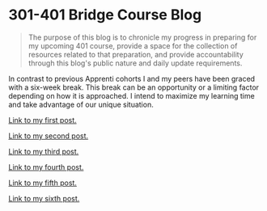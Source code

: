 # 301-401 Bridge Course Blog
> The purpose of this blog is to chronicle my progress in preparing for my upcoming 401 course, provide a space for the collection of resources related to that preparation, and provide accountability through this blog's public nature and daily update requirements.

In contrast to previous Apprenti cohorts I and my peers have been graced with a six-week break. This break can be an opportunity or a limiting factor depending on how it is approached. I intend to maximize my learning time and take advantage of our unique situation.

[Link to my first post.](https://pseudotsuga.github.io/posts/post1)

[Link to my second post.](https://pseudotsuga.github.io/posts/post2)

[Link to my third post.](https://pseudotsuga.github.io/posts/post3)

[Link to my fourth post.](https://pseudotsuga.github.io/posts/post4)

[Link to my fifth post.](https://pseudotsuga.github.io/posts/post5)

[Link to my sixth post.](https://pseudotsuga.github.io/posts/post6)
